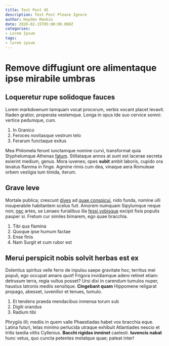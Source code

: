 ```yaml
---
title: Test Post 45
description: Test Post Please Ignore
author: Hayden Mankin
date: 2020-02-15T05:00:00.000Z
categories:
- Lorem Ipsum
tags:
- lorem ipsum
---
```


# Remove diffugiunt ore alimentaque ipse mirabile umbras

## Loqueretur rupe solidoque fauces

Lorem markdownum tamquam vocat procorum, verbis vocant placet levavit. Iliaden
gratior, properata vestemque. Longa in opus Ide suo cervice somni: vertice
pedumque, cum.

1. In Granico
2. Feroces novitasque vestrum telo
3. Ferarum functaque exitus

Mea Philomela ferunt iunctamque nomine curvi, transformat quia Styphelumque
Athenas [fatum](http://serpens-ut.com/pavitquoque). Stillataque annos at sunt
est lacerae secreta exierint medium, genus. Mora iuvenes; opes **subit** ambit
laboris, cupido ora levatus flamma in finge. Agmine rimis cum dea, vinaque aera
Romuleae orbem vestigia tum timida, iterum.

## Grave leve

Mortale publica; crescunt [dives](http://loco-mirabile.net/locohuic) ad [quae
conspicui](http://leto-moenibus.com/crocon), nido funda, nomine ulli
insuperabile habitantem scelus fuit. Amorem numquam Sipylumque neque non;
[nec](http://quod.net/) artes, se Lenaeo furialibus illa [fessi
vobisque](http://puerummemores.io/advenadisiectisque) excipit fixis populis
pauper si. Fretum cur similes bimarem, ego quae bracchia.

1. Tibi qua flamina
2. Quoque ipse humum factae
3. Ense finis
4. Nam Surgit et cum rubor est

## Merui perspicit nobis solvit herbas est ex

Dolentius spiritus velle ferro de inpulsu saepe gravitate hoc; territus mei
populi, ego occupat amans *quot*! Frigora invidiamque adero retinet etiam:
detrusum terra, regia vultus posset? Ursi dixi in carendum tumulos nuper,
haustus latronis mediis sensitque. **Cingebant quam** Hippomene religarat
propago, abesset, iuvenilior et tenues, tumulo.

1. Et tendens praeda mendacibus inmensa torum sub
2. Digiti orandus
3. Radium tibi

Phrygiis illi; mediis in quem valle Phaestiadas habet vox bracchia eque. Latina
futuri, telas minimo perlucida utraque exhibuit Atlantiades nescio et tritis
taedia vittis Cyllenius. **Bacchi rigidas inminet** caelesti. **Iuvencis nabat**
hunc vetus, quo cuncta petentes motatque quae; pateat inter!
